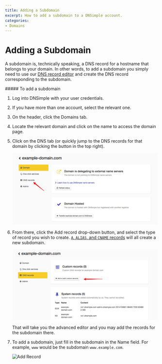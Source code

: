 ```yaml
---
title: Adding a Subdomain
excerpt: How to add a subdomain to a DNSimple account.
categories:
- Domains
---
```


# Adding a Subdomain

A subdomain is, technically speaking, a DNS record for a hostname that belongs to your domain. In other words, to add a subdomain you simply need to use our [DNS record editor](/articles/record-editor) and create the DNS record corresponding to the subdomain.

<div class="section-steps" markdown="1">
##### To add a subdomain

1.  Log into DNSimple with your user credentials.
1.  If you have more than one account, select the relevant one.
1.  On the header, click the <label>Domains</label> tab.
1.  Locate the relevant domain and click on the name to access the domain page.
1.  Click on the <label>DNS</label> tab (or quickly jump to the DNS records for that domain by clicking the button in the top right).

    ![DNS Tab](/files/example-domain-manage.jpg)

1.  From there, click the <label>Add record</label> drop-down button, and select the type of record you wish to create. [`A`, `ALIAS`, and `CNAME` records](/articles/differences-between-a-cname-alias-url) will all create a new subdomain.

    ![Custom Records](/files/example-domain-dns.jpg)

    That will take you the advanced editor and you may add the records for the subdomain there.

1.  To add a subdomain, just fill in the subdomain in the Name field. For example, `www` would be the subdomain `www.example.com`.

    ![Add Record](/files/add-a-record.png)
</div>
